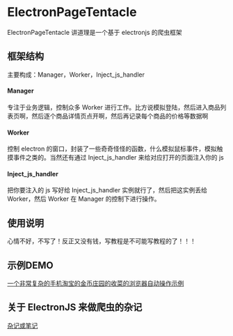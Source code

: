 # ElectronPageTentacle

ElectronPageTentacle 讲道理是一个基于 electronjs 的爬虫框架



## 框架结构

主要构成：Manager，Worker，Inject_js_handler

#### Manager

专注于业务逻辑，控制众多 Worker 进行工作。比方说模拟登陆，然后进入商品列表页啊，然后逐个商品详情页点开啊，然后再记录每个商品的价格等数据啊

#### Worker

控制 electron 的窗口，封装了一些奇奇怪怪的函数，什么模拟鼠标事件，模拟触摸事件之类的。当然还有通过 Inject_js_handler 来给对应打开的页面注入你的 js 

#### Inject_js_handler

把你要注入的 js 写好给 Inject_js_handler 实例就行了，然后把这实例丢给 Worker，然后 Worker 在 Manager 的控制下进行操作。



## 使用说明

心情不好，不写了！反正又没有钱，写教程是不可能写教程的了！！！



## 示例DEMO

[一个非常复杂的手机淘宝的金币庄园的收菜的浏览器自动操作示例](https://github.com/cxwithyxy/tjb)



## 关于 ElectronJS 来做爬虫的杂记

[杂记或笔记](zaji.md)